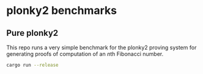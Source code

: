 # plonky2 benchmarks

## Pure plonky2

This repo runs a very simple benchmark for the plonky2 proving system for
generating proofs of computation of an $n$th Fibonacci number.

```bash
cargo run --release
```
